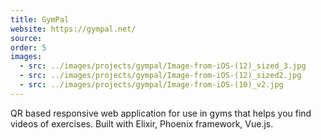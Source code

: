 ```yaml
---
title: GymPal
website: https://gympal.net/
source:
order: 5
images:
  - src: ../images/projects/gympal/Image-from-iOS-(12)_sized_3.jpg
  - src: ../images/projects/gympal/Image-from-iOS-(12)_sized2.jpg
  - src: ../images/projects/gympal/Image-from-iOS-(10)_v2.jpg
---
```


QR based responsive web application for use in gyms that helps you find videos of exercises. Built with Elixir, Phoenix framework, Vue.js.
